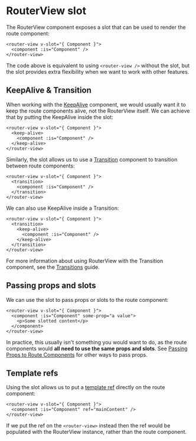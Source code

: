 # RouterView slot

<RuleKitLink />

The RouterView component exposes a slot that can be used to render the route component:

```vue-html
<router-view v-slot="{ Component }">
  <component :is="Component" />
</router-view>
```

The code above is equivalent to using `<router-view />` without the slot, but the slot provides extra flexibility when we want to work with other features.

## KeepAlive & Transition

When working with the [KeepAlive](https://vuejs.org/guide/built-ins/keep-alive.html) component, we would usually want it to keep the route components alive, not the RouterView itself. We can achieve that by putting the KeepAlive inside the slot:

```vue-html
<router-view v-slot="{ Component }">
  <keep-alive>
    <component :is="Component" />
  </keep-alive>
</router-view>
```

Similarly, the slot allows us to use a [Transition](https://vuejs.org/guide/built-ins/transition.html) component to transition between route components:

```vue-html
<router-view v-slot="{ Component }">
  <transition>
    <component :is="Component" />
  </transition>
</router-view>
```

We can also use KeepAlive inside a Transition:

```vue-html
<router-view v-slot="{ Component }">
  <transition>
    <keep-alive>
      <component :is="Component" />
    </keep-alive>
  </transition>
</router-view>
```

For more information about using RouterView with the Transition component, see the [Transitions](./transitions) guide.

## Passing props and slots

We can use the slot to pass props or slots to the route component:

```vue-html
<router-view v-slot="{ Component }">
  <component :is="Component" some-prop="a value">
    <p>Some slotted content</p>
  </component>
</router-view>
```

In practice, this usually isn't something you would want to do, as the route components would **all need to use the same props and slots**. See [Passing Props to Route Components](../essentials/passing-props) for other ways to pass props.

## Template refs

Using the slot allows us to put a [template ref](https://vuejs.org/guide/essentials/template-refs.html) directly on the route component:

```vue-html
<router-view v-slot="{ Component }">
  <component :is="Component" ref="mainContent" />
</router-view>
```

If we put the ref on the `<router-view>` instead then the ref would be populated with the RouterView instance, rather than the route component.
